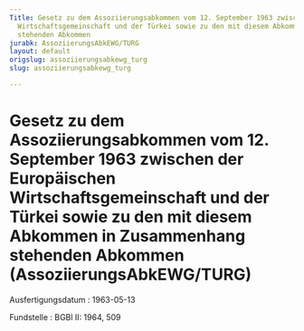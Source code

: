 ```yaml
---
Title: Gesetz zu dem Assoziierungsabkommen vom 12. September 1963 zwischen der Europäischen
  Wirtschaftsgemeinschaft und der Türkei sowie zu den mit diesem Abkommen in Zusammenhang
  stehenden Abkommen
jurabk: AssoziierungsAbkEWG/TURG
layout: default
origslug: assoziierungsabkewg_turg
slug: assoziierungsabkewg_turg

---
```


# Gesetz zu dem Assoziierungsabkommen vom 12. September 1963 zwischen der Europäischen Wirtschaftsgemeinschaft und der Türkei sowie zu den mit diesem Abkommen in Zusammenhang stehenden Abkommen (AssoziierungsAbkEWG/TURG)

Ausfertigungsdatum
:   1963-05-13

Fundstelle
:   BGBl II: 1964, 509

